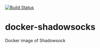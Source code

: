 [![Build Status](https://travis-ci.org/zhaoqin-github/docker-shadowsocks.svg?branch=master)](https://travis-ci.org/zhaoqin-github/docker-shadowsocks)

# docker-shadowsocks
Docker image of Shadowsock
